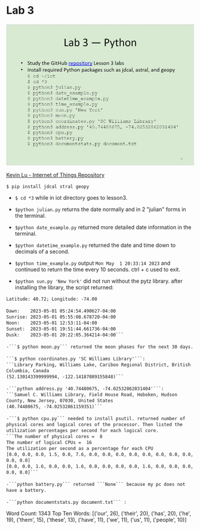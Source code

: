 # Lab 3

![instructions](https://github.com/jshepitka/cpe322/blob/main/Labs/Lab%203/Lab3InstructionsScreenshot.JPG)

[Kevin Lu - Internet of Things Repository](https://github.com/kevinwlu/iot)

```
$ pip install jdcal stral geopy
```

- ```$ cd *3``` while in iot directory goes to lesson3.

- ```$python julian.py``` returns the date normally and in 2 "julian" forms in the terminal.

- ```$python date_example.py``` returned more detailed date information in the terminal. 
- ```$python datetime_example.py``` returned the date and time down to decimals of a second. 
- ```$python time_example.py``` output ```Mon May  1 20:33:14 2023``` and continued to return the time every 10 seconds. ctrl + c used to exit.
- ```$python sun.py 'New York'``` did not run without the pytz library. after installing the library, the script returned:
```Timezone: US/Eastern
Latitude: 40.72; Longitude: -74.00

Dawn:    2023-05-01 05:24:54.490627-04:00
Sunrise: 2023-05-01 05:55:08.678720-04:00
Noon:    2023-05-01 12:53:11-04:00
Sunset:  2023-05-01 19:51:44.661736-04:00
Dusk:    2023-05-01 20:22:05.364214-04:00```

-```$ python moon.py``` returned the moon phases for the next 30 days.

```$ python coordinates.py 'SC Williams Library'```:
```Library Parking, Williams Lake, Cariboo Regional District, British Columbia, Canada
(52.130143399999994, -122.14187089155848)```

-```python address.py '40.74480675, -74.02532862031404'```:
```Samuel C. Williams Library, Field House Road, Hoboken, Hudson County, New Jersey, 07030, United States
(40.74480675, -74.02532861159351)```

-```$ python cpu.py``` needed to install psutil. returned number of physical cores and logical cores of the processor. Then listed the utilization percentages per second for each logical core.
```The number of physical cores =  8
The number of logical CPUs =  16
The utilization per second as a percentage for each CPU
[0.0, 0.0, 0.0, 1.5, 0.0, 7.6, 0.0, 0.0, 0.0, 0.0, 0.0, 0.0, 0.0, 0.0, 0.0, 0.0]
[0.0, 0.0, 1.6, 0.0, 0.0, 1.6, 0.0, 0.0, 0.0, 0.0, 1.6, 0.0, 0.0, 0.0, 0.0, 0.0]```

-```python battery.py``` returned ```None``` because my pc does not have a battery.

-```python documentstats.py document.txt``` :
```
Word Count: 1343
Top Ten Words: [('our', 26), ('their', 20), ('has', 20), ('he', 19), ('them', 15), ('these', 13), ('have', 11), ('we', 11), ('us', 11), ('people', 10)]
```
